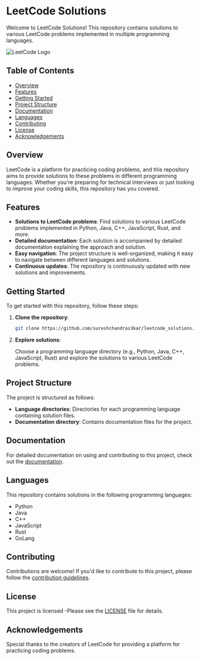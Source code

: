 # LeetCode Solutions

Welcome to LeetCode Solutions! This repository contains solutions to various LeetCode problems implemented in multiple programming languages.

![LeetCode Logo](https://upload.wikimedia.org/wikipedia/commons/1/19/LeetCode_logo_black.png)

## Table of Contents

- [Overview](#overview)
- [Features](#features)
- [Getting Started](#getting-started)
- [Project Structure](#project-structure)
- [Documentation](#documentation)
- [Languages](#languages)
- [Contributing](#contributing)
- [License](#license)
- [Acknowledgements](#acknowledgements)

## Overview

LeetCode is a platform for practicing coding problems, and this repository aims to provide solutions to these problems in different programming languages. Whether you're preparing for technical interviews or just looking to improve your coding skills, this repository has you covered.

## Features

- **Solutions to LeetCode problems**: Find solutions to various LeetCode problems implemented in Python, Java, C++, JavaScript, Rust, and more.
- **Detailed documentation**: Each solution is accompanied by detailed documentation explaining the approach and solution.
- **Easy navigation**: The project structure is well-organized, making it easy to navigate between different languages and solutions.
- **Continuous updates**: The repository is continuously updated with new solutions and improvements.

## Getting Started

To get started with this repository, follow these steps:

1. **Clone the repository**:

    ```bash
    git clone https://github.com/sureshchandras3kar/leetcode_solutions.git
    ```

2. **Explore solutions**:

    Choose a programming language directory (e.g., Python, Java, C++, JavaScript, Rust) and explore the solutions to various LeetCode problems.

## Project Structure

The project is structured as follows:

- **Language directories**: Directories for each programming language containing solution files.
- **Documentation directory**: Contains documentation files for the project.

## Documentation

For detailed documentation on using and contributing to this project, check out the [documentation](https://sureshchandras3kar.github.io/leetcode_solutions/).

## Languages

This repository contains solutions in the following programming languages:

- Python
- Java
- C++
- JavaScript
- Rust
- GoLang

## Contributing

Contributions are welcome! If you'd like to contribute to this project, please follow the [contribution guidelines](CONTRIBUTING.md).

## License

This project is licensed -Please see the [LICENSE](LICENSE) file for details.

## Acknowledgements

Special thanks to the creators of LeetCode for providing a platform for practicing coding problems.
